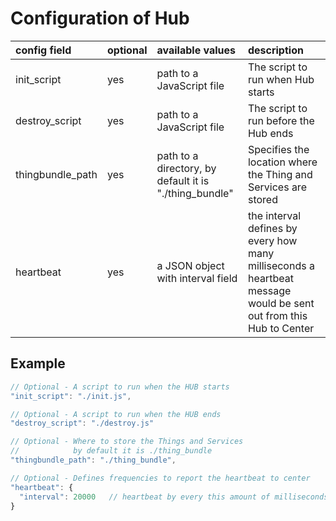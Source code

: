 # Configuration of Hub 


| config field  |   optional  |   available values  |  description |
|:----------|:------|:----------------|:--------------------------------------|
| init_script  |  yes     | path to a JavaScript file | The script to run when Hub starts |
| destroy_script  |  yes     | path to a JavaScript file | The script to run before the Hub ends |
| thingbundle_path  |  yes     | path to a directory, by default it is "./thing_bundle" | Specifies the location where the Thing and Services are stored |
|heartbeat| yes| a JSON object with interval field | the interval defines by every how many milliseconds a heartbeat message would be sent out from this Hub to Center|

## Example
```javascript
// Optional - A script to run when the HUB starts
"init_script": "./init.js",

// Optional - A script to run when the HUB ends 
"destroy_script": "./destroy.js"

// Optional - Where to store the Things and Services
//            by default it is ./thing_bundle
"thingbundle_path": "./thing_bundle",

// Optional - Defines frequencies to report the heartbeat to center
"heartbeat": {
  "interval": 20000   // heartbeat by every this amount of milliseconds
}

```